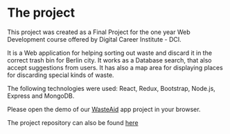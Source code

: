 # The project

This project was created as a Final Project for the one year Web Development course offered by Digital Career Institute - DCI.

It is a Web application for helping sorting out waste and discard it in the correct trash bin for Berlin city. It works as a Database search, that also accept suggestions from users. It has also a map area for displaying places for discarding special kinds of waste.

The following technologies were used: React, Redux, Bootstrap, Node.js, Express and MongoDB.

Please open the demo of our [WasteAid](https://uploading-recycling-frontend.herokuapp.com/) app project in your browser.

The project repository can also be found [here](https://github.com/arodriguezge/WasteAid) 
